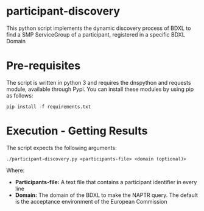 # participant-discovery

This python script implements the dynamic discovery process of BDXL to find a SMP ServiceGroup of a participant, registered in a specific BDXL Domain

# Pre-requisites
The script is written in python 3 and requires the dnspython and requests module, available through Pypi. You can install these modules by using pip as follows:

    pip install -f requirements.txt

# Execution - Getting Results

The script expects the following arguments:

    ./participant-discovery.py <participants-file> <domain (optional)>
    
Where:
* **Participants-file:**  A text file that contains a participant identifier in every line
* **Domain:** The domain of the BDXL to make the NAPTR query. The default is the acceptance environment of the European Commission


